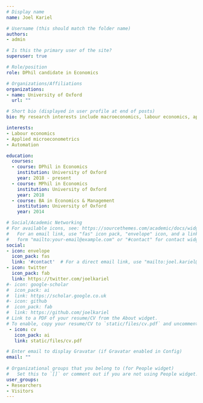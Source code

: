 ```yaml
---
# Display name
name: Joel Kariel

# Username (this should match the folder name)
authors:
- admin

# Is this the primary user of the site?
superuser: true

# Role/position
role: DPhil candidate in Economics

# Organizations/Affiliations
organizations:
- name: University of Oxford
  url: ""

# Short bio (displayed in user profile at end of posts)
bio: My research interests include macroeconomics, labour economics, applied microeconometrics, automation, inequality and machine learning.

interests:
- Labour economics
- Applied microeconometrics
- Automation

education:
  courses:
  - course: DPhil in Economics
    institution: University of Oxford
    year: 2018 - present
  - course: MPhil in Economics
    institution: University of Oxford
    year: 2018
  - course: BA in Economics & Management
    institution: University of Oxford
    year: 2014

# Social/Academic Networking
# For available icons, see: https://sourcethemes.com/academic/docs/widgets/#icons
#   For an email link, use "fas" icon pack, "envelope" icon, and a link in the
#   form "mailto:your-email@example.com" or "#contact" for contact widget.
social:
- icon: envelope
  icon_pack: fas
  link: '#contact'  # For a direct email link, use "mailto:joel.kariel@economics.ox.ac.uk".
- icon: twitter
  icon_pack: fab
  link: https://twitter.com/joelkariel
#- icon: google-scholar
#  icon_pack: ai
#  link: https://scholar.google.co.uk
#- icon: github
#  icon_pack: fab
#  link: https://github.com/joelkariel
# Link to a PDF of your resume/CV from the About widget.
# To enable, copy your resume/CV to `static/files/cv.pdf` and uncomment the lines below.  
 - icon: cv
   icon_pack: ai
   link: static/files/cv.pdf

# Enter email to display Gravatar (if Gravatar enabled in Config)
email: ""
  
# Organizational groups that you belong to (for People widget)
#   Set this to `[]` or comment out if you are not using People widget.  
user_groups:
- Researchers
- Visitors
---
```

